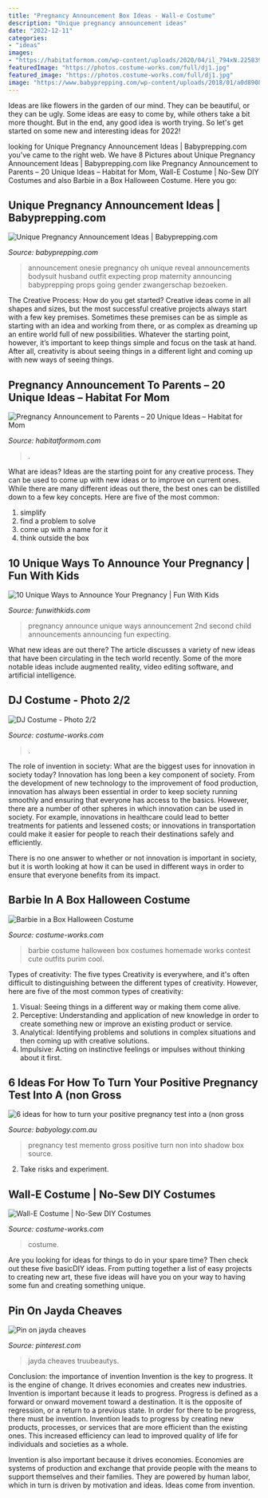 ```yaml
---
title: "Pregnancy Announcement Box Ideas - Wall-e Costume"
description: "Unique pregnancy announcement ideas"
date: "2022-12-11"
categories:
- "ideas"
images:
- "https://habitatformom.com/wp-content/uploads/2020/04/il_794xN.2258392602_hpyo-min-768x758.jpg"
featuredImage: "https://photos.costume-works.com/full/dj1.jpg"
featured_image: "https://photos.costume-works.com/full/dj1.jpg"
image: "https://www.babyprepping.com/wp-content/uploads/2018/01/a0d890872654ed8a08ed0c6f411249f9.jpg"
---
```



Ideas are like flowers in the garden of our mind. They can be beautiful, or they can be ugly. Some ideas are easy to come by, while others take a bit more thought. But in the end, any good idea is worth trying. So let's get started on some new and interesting ideas for 2022!

	

		
looking for Unique Pregnancy Announcement Ideas | Babyprepping.com you've came to the right web. We have 8 Pictures about Unique Pregnancy Announcement Ideas | Babyprepping.com like Pregnancy Announcement to Parents – 20 Unique Ideas – Habitat for Mom, Wall-E Costume | No-Sew DIY Costumes and also Barbie in a Box Halloween Costume. Here you go:
		
    
## Unique Pregnancy Announcement Ideas | Babyprepping.com

<img loading=lazy src="https://www.babyprepping.com/wp-content/uploads/2018/01/a0d890872654ed8a08ed0c6f411249f9.jpg" onerror="this.onerror=null;this.src='https://tse2.mm.bing.net/th?id=OIP.rkkhdN1g9fuZHy859JbqZgHaHa&amp;pid=15.1';" alt="Unique Pregnancy Announcement Ideas | Babyprepping.com">

_Source: babyprepping.com_

>announcement onesie pregnancy oh unique reveal announcements bodysuit husband outfit expecting prop maternity announcing babyprepping props going gender zwangerschap bezoeken. 

	

The Creative Process: How do you get started?
Creative ideas come in all shapes and sizes, but the most successful creative projects always start with a few key premises. Sometimes these premises can be as simple as starting with an idea and working from there, or as complex as dreaming up an entire world full of new possibilities. Whatever the starting point, however, it’s important to keep things simple and focus on the task at hand. After all, creativity is about seeing things in a different light and coming up with new ways of seeing things.

    
## Pregnancy Announcement To Parents – 20 Unique Ideas – Habitat For Mom

<img loading=lazy src="https://habitatformom.com/wp-content/uploads/2020/04/il_794xN.2258392602_hpyo-min-768x758.jpg" onerror="this.onerror=null;this.src='https://tse2.mm.bing.net/th?id=OIP.W0YFTGGTbFON2YXspu7WMQHaHT&amp;pid=15.1';" alt="Pregnancy Announcement to Parents – 20 Unique Ideas – Habitat for Mom">

_Source: habitatformom.com_

>. 

	

What are ideas?
Ideas are the starting point for any creative process. They can be used to come up with new ideas or to improve on current ones. While there are many different ideas out there, the best ones can be distilled down to a few key concepts. Here are five of the most common:
1. simplify
2. find a problem to solve
3. come up with a name for it
4. think outside the box

    
## 10 Unique Ways To Announce Your Pregnancy | Fun With Kids

<img loading=lazy src="https://funwithkids.com/wp-content/uploads/2015/01/19-Announcing-Your-Second-Child.jpg" onerror="this.onerror=null;this.src='https://tse3.mm.bing.net/th?id=OIP.PsBtqoogHuOMqrEWnIyoHAAAAA&amp;pid=15.1';" alt="10 Unique Ways to Announce Your Pregnancy | Fun With Kids">

_Source: funwithkids.com_

>pregnancy announce unique ways announcement 2nd second child announcements announcing fun expecting. 

	

What new ideas are out there?
The article discusses a variety of new ideas that have been circulating in the tech world recently. Some of the more notable ideas include augmented reality, video editing software, and artificial intelligence.

    
## DJ Costume - Photo 2/2

<img loading=lazy src="https://photos.costume-works.com/full/dj1.jpg" onerror="this.onerror=null;this.src='https://tse4.mm.bing.net/th?id=OIP.Ka-xKAGiEc2IyIGssF4zOgHaJ3&amp;pid=15.1';" alt="DJ Costume - Photo 2/2">

_Source: costume-works.com_

>. 

	

The role of invention in society: What are the biggest uses for innovation in society today?
Innovation has long been a key component of society. From the development of new technology to the improvement of food production, innovation has always been essential in order to keep society running smoothly and ensuring that everyone has access to the basics. 
However, there are a number of other spheres in which innovation can be used in society. For example, innovations in healthcare could lead to better treatments for patients and lessened costs; or innovations in transportation could make it easier for people to reach their destinations safely and efficiently. 

There is no one answer to whether or not innovation is important in society, but it is worth looking at how it can be used in different ways in order to ensure that everyone benefits from its impact.

    
## Barbie In A Box Halloween Costume

<img loading=lazy src="https://photos.costume-works.com/full/barbie_in_a_box4.jpg" onerror="this.onerror=null;this.src='https://tse2.mm.bing.net/th?id=OIP.gCK3fFcGliJWYNGwXQ2zxAHaKs&amp;pid=15.1';" alt="Barbie in a Box Halloween Costume">

_Source: costume-works.com_

>barbie costume halloween box costumes homemade works contest cute outfits purim cool. 

	

Types of creativity: The five types
Creativity is everywhere, and it's often difficult to distinguishing between the different types of creativity. However, here are five of the most common types of creativity:
1. Visual: Seeing things in a different way or making them come alive.
2. Perceptive: Understanding and application of new knowledge in order to create something new or improve an existing product or service. 
3. Analytical: Identifying problems and solutions in complex situations and then coming up with creative solutions. 
4. Impulsive: Acting on instinctive feelings or impulses without thinking about it first. 

    
## 6 Ideas For How To Turn Your Positive Pregnancy Test Into A (non Gross

<img loading=lazy src="https://cdn.babyology.com.au/wp-content/uploads/2018/06/Baby-Shadow-Box.jpg" onerror="this.onerror=null;this.src='https://tse4.mm.bing.net/th?id=OIP.sZVTWY3B7_qGxCG3lGVI4QHaJ4&amp;pid=15.1';" alt="6 ideas for how to turn your positive pregnancy test into a (non gross">

_Source: babyology.com.au_

>pregnancy test memento gross positive turn non into shadow box source. 

	

2. Take risks and experiment.

    
## Wall-E Costume | No-Sew DIY Costumes

<img loading=lazy src="https://photos.costume-works.com/full/wall-e15.jpg" onerror="this.onerror=null;this.src='https://tse4.mm.bing.net/th?id=OIP.iUCEUX7wRsSLjjZAyKrNFAHaNL&amp;pid=15.1';" alt="Wall-E Costume | No-Sew DIY Costumes">

_Source: costume-works.com_

>costume. 

	

Are you looking for ideas for things to do in your spare time? Then check out these five basicDIY ideas. From putting together a list of easy projects to creating new art, these five ideas will have you on your way to having some fun and creating something unique.

    
## Pin On Jayda Cheaves

<img loading=lazy src="https://i.pinimg.com/736x/99/be/32/99be325f187f89b70e9447cea66b41fb.jpg" onerror="this.onerror=null;this.src='https://tse3.mm.bing.net/th?id=OIP.mXBFG_QbYHPGrJs5NKyzTQHaNB&amp;pid=15.1';" alt="Pin on jayda cheaves">

_Source: pinterest.com_

>jayda cheaves truubeautys. 

	

Conclusion: the importance of invention
Invention is the key to progress. It is the engine of change. It drives economies and creates new industries.
Invention is important because it leads to progress. Progress is defined as a forward or onward movement toward a destination. It is the opposite of regression, or a return to a previous state. In order for there to be progress, there must be invention. Invention leads to progress by creating new products, processes, or services that are more efficient than the existing ones. This increased efficiency can lead to improved quality of life for individuals and societies as a whole.

Invention is also important because it drives economies. Economies are systems of production and exchange that provide people with the means to support themselves and their families. They are powered by human labor, which in turn is driven by motivation and ideas. Ideas come from invention.

